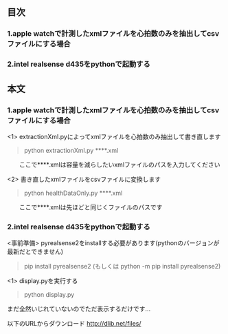 ## 目次
### 1.apple watchで計測したxmlファイルを心拍数のみを抽出してcsvファイルにする場合
### 2.intel realsense d435をpythonで起動する

## 本文
### 1.apple watchで計測したxmlファイルを心拍数のみを抽出してcsvファイルにする場合

<1> extractionXml.pyによってxmlファイルを心拍数のみ抽出して書き直します

> python extractionXml.py ****.xml

　　ここで****.xmlは容量を減らしたいxmlファイルのパスを入力してください

<2> 書き直したxmlファイルをcsvファイルに変換します

> python healthDataOnly.py ****.xml

　　ここで****.xmlは先ほどと同じくファイルのパスです


### 2.intel realsense d435をpythonで起動する

<事前準備> pyrealsense2をinstallする必要があります(pythonのバージョンが最新だとできません)

> pip install pyrealsense2 (もしくは python -m pip install pyrealsense2)

<1> display.pyを実行する

> python display.py

まだ全然いじれていないのでただ表示するだけです...

以下のURLからダウンロード
http://dlib.net/files/